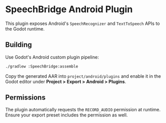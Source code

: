 # SpeechBridge Android Plugin

This plugin exposes Android's `SpeechRecognizer` and `TextToSpeech` APIs to the Godot runtime.

## Building

Use Godot's Android custom plugin pipeline:

```bash
./gradlew :SpeechBridge:assemble
```

Copy the generated AAR into `project/android/plugins` and enable it in the Godot editor under **Project > Export > Android > Plugins**.

## Permissions

The plugin automatically requests the `RECORD_AUDIO` permission at runtime. Ensure your export preset includes the permission as well.
